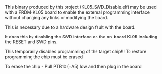 This binary produced by this project (KL05_SWD_Disable.elf) may be used with a 
FRDM-KL05 board to enable the external programming interface without changing any 
links or modifying the board.  

This is necessary due to a hardware design fault with the board.

It does this by disabling the SWD interface on the on-board KL05 including
the RESET and SWD pins. 

This temporarily disables programming of the target chip!!!
To restore programming the chip must be erased

To erase the chip - 
Pull PTB13 (=A5) low and then plug in the board
